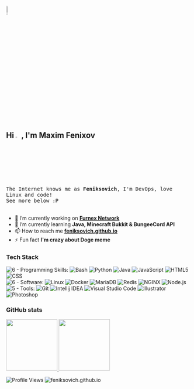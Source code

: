 <a href="https://feniksovich.github.io"><img width="8%" src="https://feniksovich.github.io/assets/doge.gif"/></a>

<h2>Hi <a href="#"><img width="3%" src="https://emojipedia-us.s3.dualstack.us-west-1.amazonaws.com/thumbs/120/apple/279/waving-hand_1f44b.png"></a>, I'm Maxim Fenixov</h1>
<samp>
  The Internet knows me as <b>Feniksovich</b>, I'm DevOps, love Linux and code!<br />
  See more below :Р<br />
</samp><br />

- 🔭 I’m currently working on **[Furnex Network](https://furnex.org)**
- 🌱 I’m currently learning **Java, Minecraft Bukkit & BungeeCord API**
- 📫 How to reach me **[feniksovich.github.io](https://feniksovich.github.io)**
- ⚡ Fun fact **I'm crazy about Doge meme**


<h3 align="left">Tech Stack</h3>

![6 - Programming Skills:](https://img.shields.io/badge/6-Programming_Skills%3A-0e1a30)
![Bash](https://img.shields.io/badge/Bash-0e1a30?logo=GNU+bash&logoColor=white)
![Python](https://img.shields.io/badge/Python-0e1a30?logo=python&logoColor=3776AB)
![Java](https://img.shields.io/badge/Java-0e1a30?logo=java&logoColor=orange)
![JavaScript](https://img.shields.io/badge/JavaScript-0e1a30?logo=javascript&logoColor=F7DF1E)
![HTML5](https://img.shields.io/badge/HTML5-0e1a30?logo=html5&logoColor=E34F26)
![CSS](https://img.shields.io/badge/CSS-0e1a30?logo=css3&logoColor=blue)<br />
![6 - Software:](https://img.shields.io/badge/6-Software%3A-0e1a30)
![Linux](https://img.shields.io/badge/Linux-0e1a30?logo=linux&logoColor=FCC624)
![Docker](https://img.shields.io/badge/Docker-0e1a30?logo=docker&logoColor=2496ED)
![MariaDB](https://img.shields.io/badge/MariaDB-0e1a30?logo=mariadb)
![Redis](https://img.shields.io/badge/Redis-0e1a30?logo=redis&logoColor=DC382D)
![NGINX](https://img.shields.io/badge/NGINX-0e1a30?logo=nginx&logoColor=009639)
![Node.js](https://img.shields.io/badge/Node.js-0e1a30?logo=node.js&logoColor=339933)<br />
![5 - Tools:](https://img.shields.io/badge/5-Tools%3A-0e1a30)
![Git](https://img.shields.io/badge/Git-0e1a30?logo=git&logoColor=F05032)
![Intellij IDEA](https://img.shields.io/badge/Intellij_IDEA-0e1a30?logo=intellij+idea&logoColor=critical)
![Visual Studio Code](https://img.shields.io/badge/Visual_Studio_Code-0e1a30?logo=visual+studio+code&logoColor=007ACC)
![Illustrator](https://img.shields.io/badge/Illustrator-0e1a30?logo=Adobe+illustrator&logoColor=FF9A00)
![Photoshop](https://img.shields.io/badge/Photoshop-0e1a30?logo=Adobe+photoshop&logoColor=31A8FF)

<h3 align="left">GitHub stats</h3>
<p align="left">
<a href="https://github.com/Feniksovich">
  <img height="140em" src="https://github-readme-stats.vercel.app/api?username=feniksovich&count_private=true&show_icons=true&hide_border=true&theme=dark&icon_color=31c6ff&title_color=cd2fff&custom_title=My GitHub Stats"/>
  <img height="140em" src="https://github-readme-stats.vercel.app/api/top-langs/?username=feniksovich&layout=compact&hide_border=true&theme=dark&icon_color=31c6ff&title_color=cd2fff&custom_title=Top Languages"/>
</a>
</p>

![Profile Views](https://gpvc.arturio.dev/feniksovich)
![feniksovich.github.io](https://img.shields.io/badge/feniksovich.github.io-B007B8?logo=github&logoColor=white)
